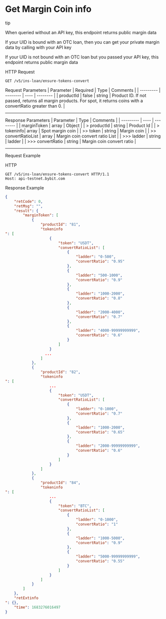 # Get Margin Coin info


tip

When queried without an API key, this endpoint returns public margin data

If your UID is bound with an OTC loan, then you can get your private margin data by calling with your API key

If your UID is not bound with an OTC loan but you passed your API key, this endpoint returns public margin data

HTTP Request
```http
GET /v5/ins-loan/ensure-tokens-convert
```

Request Parameters
| Parameter | Required | Type | Comments |
| --------- | -------- | ---- | -------- |
| productId | false | string | Product ID. If not passed, returns all margin products. For spot, it returns coins with a convertRatio greater than 0. |

---


Response Parameters
| Parameter | Type | Comments |
| --------- | ---- | -------- |
| marginToken | array | Object |
| > productId | string | Product Id |
| > tokeninfo| array | Spot margin coin |
| >> token | string | Margin coin |
| >> convertRatioList | array | Margin coin convert ratio List |
| >>> ladder | string | ladder |
| >>> convertRatio | string | Margin coin convert ratio |

---

Request Example

HTTP
 
  
```http
GET /v5/ins-loan/ensure-tokens-convert HTTP/1.1
Host: api-testnet.bybit.com
```

Response Example
```json
{
    "retCode": 0,
    "retMsg": "",
    "result": {
        "marginToken": [
            {
                "productId": "81",
                "tokeninfo
": [
                    {
                        "token": "USDT",
                        "convertRatioList": [
                            {
                                "ladder": "0-500",
                                "convertRatio": "0.95"
                            },
                            {
                                "ladder": "500-1000",
                                "convertRatio": "0.9"
                            },
                            {
                                "ladder": "1000-2000",
                                "convertRatio": "0.8"
                            },
                            {
                                "ladder": "2000-4000",
                                "convertRatio": "0.7"
                            },
                            {
                                "ladder": "4000-99999999999",
                                "convertRatio": "0.6"
                            }
                        ]
                    }
                  ...
                ]
            },
            {
                "productId": "82",
                "tokeninfo
": [
                    ...
                    {
                        "token": "USDT",
                        "convertRatioList": [
                            {
                                "ladder": "0-1000",
                                "convertRatio": "0.7"
                            },
                            {
                                "ladder": "1000-2000",
                                "convertRatio": "0.65"
                            },
                            {
                                "ladder": "2000-99999999999",
                                "convertRatio": "0.6"
                            }
                        ]
                    }
                ]
            },
            {
                "productId": "84",
                "tokeninfo
": [
                    ...
                    {
                        "token": "BTC",
                        "convertRatioList": [
                            {
                                "ladder": "0-1000",
                                "convertRatio": "1"
                            },
                            {
                                "ladder": "1000-5000",
                                "convertRatio": "0.9"
                            },
                            {
                                "ladder": "5000-99999999999",
                                "convertRatio": "0.55"
                            }
                        ]
                    }
                ]
            }
        ]
    },
    "retExtinfo
": {},
    "time": 1683276016497
}
```

